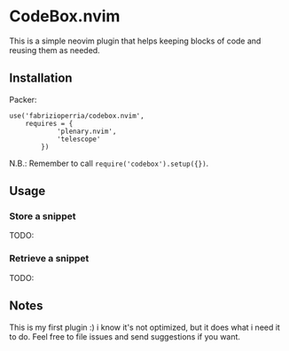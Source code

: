 # CodeBox.nvim

This is a simple neovim plugin that helps keeping blocks of code and reusing them as needed.

## Installation

Packer:
```
use('fabrizioperria/codebox.nvim',
    requires = {
            'plenary.nvim',
            'telescope'
        })
```

N.B.: Remember to call `require('codebox').setup({})`.

## Usage

### Store a snippet

TODO: 

### Retrieve a snippet

TODO:

## Notes

This is my first plugin :) i know it's not optimized, but it does what i need it to do. Feel free to file issues and send suggestions if you
want.
